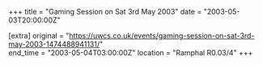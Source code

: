 +++
title = "Gaming Session on Sat 3rd May 2003"
date = "2003-05-03T20:00:00Z"

[extra]
original = "https://uwcs.co.uk/events/gaming-session-on-sat-3rd-may-2003-1474488941131/"    
end_time = "2003-05-04T03:00:00Z"
location = "Ramphal R0.03/4"
+++



